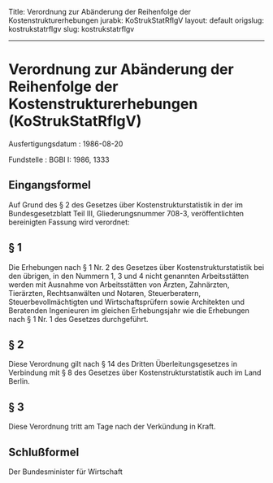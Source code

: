 Title: Verordnung zur Abänderung der Reihenfolge der Kostenstrukturerhebungen
jurabk: KoStrukStatRflgV
layout: default
origslug: kostrukstatrflgv
slug: kostrukstatrflgv

---

# Verordnung zur Abänderung der Reihenfolge der Kostenstrukturerhebungen (KoStrukStatRflgV)

Ausfertigungsdatum
:   1986-08-20

Fundstelle
:   BGBl I: 1986, 1333



## Eingangsformel

Auf Grund des § 2 des Gesetzes über Kostenstrukturstatistik in der im
Bundesgesetzblatt Teil III, Gliederungsnummer 708-3, veröffentlichten
bereinigten Fassung wird verordnet:


## § 1

Die Erhebungen nach § 1 Nr. 2 des Gesetzes über
Kostenstrukturstatistik bei den übrigen, in den Nummern 1, 3 und 4
nicht genannten Arbeitsstätten werden mit Ausnahme von Arbeitsstätten
von Ärzten, Zahnärzten, Tierärzten, Rechtsanwälten und Notaren,
Steuerberatern, Steuerbevollmächtigten und Wirtschaftsprüfern sowie
Architekten und Beratenden Ingenieuren im gleichen Erhebungsjahr wie
die Erhebungen nach § 1 Nr. 1 des Gesetzes durchgeführt.


## § 2

Diese Verordnung gilt nach § 14 des Dritten Überleitungsgesetzes in
Verbindung mit § 8 des Gesetzes über Kostenstrukturstatistik auch im
Land Berlin.


## § 3

Diese Verordnung tritt am Tage nach der Verkündung in Kraft.


## Schlußformel

Der Bundesminister für Wirtschaft

